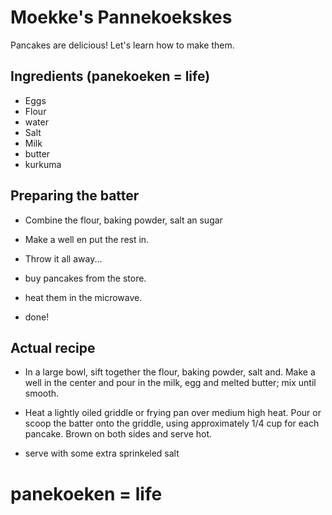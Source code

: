 # Moekke's Pannekoekskes

Pancakes are delicious! Let's learn how to make them.

## Ingredients (panekoeken = life)

- Eggs
- Flour
- water
- Salt
- Milk
- butter
- kurkuma

## Preparing the batter

- Combine the flour, baking powder, salt an sugar
- Make a well en put the rest in.
- Throw it all away...


- buy pancakes from the store.
- heat them in the microwave.
- done!


## Actual recipe

- In a large bowl, sift together the flour, baking powder, salt and. Make a well in the center and pour in the milk, egg and melted butter; mix until smooth.

- Heat a lightly oiled griddle or frying pan over medium high heat. Pour or scoop the batter onto the griddle, using approximately 1/4 cup for each pancake. Brown on both sides and serve hot.

- serve with some extra sprinkeled salt

# panekoeken = life 
